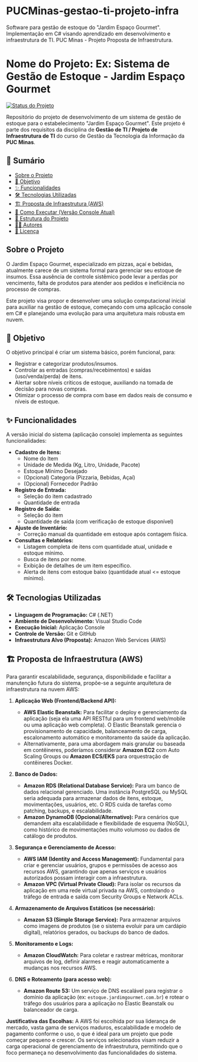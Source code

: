 # PUCMinas-gestao-ti-projeto-infra
Software para gestão de estoque do "Jardim Espaço Gourmet". Implementação em C# visando aprendizado em desenvolvimento e infraestrutura de TI. PUC Minas -  Projeto Proposta de Infraestrutura. 
# Nome do Projeto: Ex: Sistema de Gestão de Estoque - Jardim Espaço Gourmet

[![Status do Projeto](https://img.shields.io/badge/status-em%20desenvolvimento-yellowgreen)]([URL_DO_SEU_REPOSITORIO_AQUI])

Repositório do projeto de desenvolvimento de um sistema de gestão de estoque para o estabelecimento "Jardim Espaço Gourmet". Este projeto é parte dos requisitos da disciplina de **Gestão de TI / Projeto de Infraestrutura de TI** do curso de Gestão da Tecnologia da Informação da **PUC Minas**.

## 📑 Sumário

* [Sobre o Projeto](#sobre-o-projeto)
* [🎯 Objetivo](#objetivo)
* [✨ Funcionalidades](#-funcionalidades)
* [🛠️ Tecnologias Utilizadas](#️-tecnologias-utilizadas)
* [🏗️ Proposta de Infraestrutura (AWS)](#️-proposta-de-infraestrutura-aws)
* [🚀 Como Executar (Versão Console Atual)](#-como-executar-versão-console-atual)
* [📁 Estrutura do Projeto](#-estrutura-do-projeto)
* [🧑‍💻 Autores](#-autores)
* [📜 Licença](#-licença)

## Sobre o Projeto

O Jardim Espaço Gourmet, especializado em pizzas, açaí e bebidas, atualmente carece de um sistema formal para gerenciar seu estoque de insumos. Essa ausência de controle sistêmico pode levar a perdas por vencimento, falta de produtos para atender aos pedidos e ineficiência no processo de compras.

Este projeto visa propor e desenvolver uma solução computacional inicial para auxiliar na gestão de estoque, começando com uma aplicação console em C# e planejando uma evolução para uma arquitetura mais robusta em nuvem.

## 🎯 Objetivo

O objetivo principal é criar um sistema básico, porém funcional, para:
* Registrar e categorizar produtos/insumos.
* Controlar as entradas (compras/recebimentos) e saídas (uso/venda/perda) de itens.
* Alertar sobre níveis críticos de estoque, auxiliando na tomada de decisão para novas compras.
* Otimizar o processo de compra com base em dados reais de consumo e níveis de estoque.

## ✨ Funcionalidades

A versão inicial do sistema (aplicação console) implementa as seguintes funcionalidades:

* **Cadastro de Itens:**
    * Nome do Item
    * Unidade de Medida (Kg, Litro, Unidade, Pacote)
    * Estoque Mínimo Desejado
    * (Opcional) Categoria (Pizzaria, Bebidas, Açaí)
    * (Opcional) Fornecedor Padrão
* **Registro de Entrada:**
    * Seleção do item cadastrado
    * Quantidade de entrada
* **Registro de Saída:**
    * Seleção do item
    * Quantidade de saída (com verificação de estoque disponível)
* **Ajuste de Inventário:**
    * Correção manual da quantidade em estoque após contagem física.
* **Consultas e Relatórios:**
    * Listagem completa de itens com quantidade atual, unidade e estoque mínimo.
    * Busca de itens por nome.
    * Exibição de detalhes de um item específico.
    * Alerta de itens com estoque baixo (quantidade atual <= estoque mínimo).

## 🛠️ Tecnologias Utilizadas

* **Linguagem de Programação:** C# (.NET)
* **Ambiente de Desenvolvimento:** Visual Studio Code
* **Execução Inicial:** Aplicação Console
* **Controle de Versão:** Git e GitHub
* **Infraestrutura Alvo (Proposta):** Amazon Web Services (AWS)

## 🏗️ Proposta de Infraestrutura (AWS)

Para garantir escalabilidade, segurança, disponibilidade e facilitar a manutenção futura do sistema, propõe-se a seguinte arquitetura de infraestrutura na nuvem AWS:

1.  **Aplicação Web (Frontend/Backend API):**
    * **AWS Elastic Beanstalk:** Para facilitar o deploy e gerenciamento da aplicação (seja ela uma API RESTful para um frontend web/mobile ou uma aplicação web completa). O Elastic Beanstalk gerencia o provisionamento de capacidade, balanceamento de carga, escalonamento automático e monitoramento da saúde da aplicação.
    * Alternativamente, para uma abordagem mais granular ou baseada em contêineres, poderíamos considerar **Amazon EC2** com Auto Scaling Groups ou **Amazon ECS/EKS** para orquestração de contêineres Docker.

2.  **Banco de Dados:**
    * **Amazon RDS (Relational Database Service):** Para um banco de dados relacional gerenciado. Uma instância PostgreSQL ou MySQL seria adequada para armazenar dados de itens, estoque, movimentações, usuários, etc. O RDS cuida de tarefas como patching, backups, e escalabilidade.
    * **Amazon DynamoDB (Opcional/Alternativo):** Para cenários que demandem alta escalabilidade e flexibilidade de esquema (NoSQL), como histórico de movimentações muito volumoso ou dados de catálogo de produtos.

3.  **Segurança e Gerenciamento de Acesso:**
    * **AWS IAM (Identity and Access Management):** Fundamental para criar e gerenciar usuários, grupos e permissões de acesso aos recursos AWS, garantindo que apenas serviços e usuários autorizados possam interagir com a infraestrutura.
    * **Amazon VPC (Virtual Private Cloud):** Para isolar os recursos da aplicação em uma rede virtual privada na AWS, controlando o tráfego de entrada e saída com Security Groups e Network ACLs.

4.  **Armazenamento de Arquivos Estáticos (se necessário):**
    * **Amazon S3 (Simple Storage Service):** Para armazenar arquivos como imagens de produtos (se o sistema evoluir para um cardápio digital), relatórios gerados, ou backups do banco de dados.

5.  **Monitoramento e Logs:**
    * **Amazon CloudWatch:** Para coletar e rastrear métricas, monitorar arquivos de log, definir alarmes e reagir automaticamente a mudanças nos recursos AWS.

6.  **DNS e Roteamento (para acesso web):**
    * **Amazon Route 53:** Um serviço de DNS escalável para registrar o domínio da aplicação (ex: `estoque.jardimgourmet.com.br`) e rotear o tráfego dos usuários para a aplicação no Elastic Beanstalk ou balanceador de carga.

**Justificativa das Escolhas:**
A AWS foi escolhida por sua liderança de mercado, vasta gama de serviços maduros, escalabilidade e modelo de pagamento conforme o uso, o que é ideal para um projeto que pode começar pequeno e crescer. Os serviços selecionados visam reduzir a carga operacional de gerenciamento de infraestrutura, permitindo que o foco permaneça no desenvolvimento das funcionalidades do sistema.


